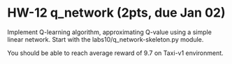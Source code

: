 # HW-12 q_network (2pts, due Jan 02)

Implement Q-learning algorithm, approximating Q-value using a simple linear network. Start with the labs10/q_network-skeleton.py module.

You should be able to reach average reward of 9.7 on Taxi-v1 environment.
